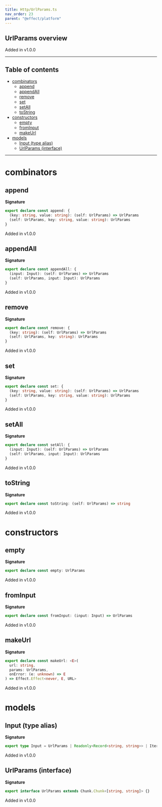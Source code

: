 ```yaml
---
title: Http/UrlParams.ts
nav_order: 23
parent: "@effect/platform"
---
```


## UrlParams overview

Added in v1.0.0

---

<h2 class="text-delta">Table of contents</h2>

- [combinators](#combinators)
  - [append](#append)
  - [appendAll](#appendall)
  - [remove](#remove)
  - [set](#set)
  - [setAll](#setall)
  - [toString](#tostring)
- [constructors](#constructors)
  - [empty](#empty)
  - [fromInput](#frominput)
  - [makeUrl](#makeurl)
- [models](#models)
  - [Input (type alias)](#input-type-alias)
  - [UrlParams (interface)](#urlparams-interface)

---

# combinators

## append

**Signature**

```ts
export declare const append: {
  (key: string, value: string): (self: UrlParams) => UrlParams
  (self: UrlParams, key: string, value: string): UrlParams
}
```

Added in v1.0.0

## appendAll

**Signature**

```ts
export declare const appendAll: {
  (input: Input): (self: UrlParams) => UrlParams
  (self: UrlParams, input: Input): UrlParams
}
```

Added in v1.0.0

## remove

**Signature**

```ts
export declare const remove: {
  (key: string): (self: UrlParams) => UrlParams
  (self: UrlParams, key: string): UrlParams
}
```

Added in v1.0.0

## set

**Signature**

```ts
export declare const set: {
  (key: string, value: string): (self: UrlParams) => UrlParams
  (self: UrlParams, key: string, value: string): UrlParams
}
```

Added in v1.0.0

## setAll

**Signature**

```ts
export declare const setAll: {
  (input: Input): (self: UrlParams) => UrlParams
  (self: UrlParams, input: Input): UrlParams
}
```

Added in v1.0.0

## toString

**Signature**

```ts
export declare const toString: (self: UrlParams) => string
```

Added in v1.0.0

# constructors

## empty

**Signature**

```ts
export declare const empty: UrlParams
```

Added in v1.0.0

## fromInput

**Signature**

```ts
export declare const fromInput: (input: Input) => UrlParams
```

Added in v1.0.0

## makeUrl

**Signature**

```ts
export declare const makeUrl: <E>(
  url: string,
  params: UrlParams,
  onError: (e: unknown) => E
) => Effect.Effect<never, E, URL>
```

Added in v1.0.0

# models

## Input (type alias)

**Signature**

```ts
export type Input = UrlParams | Readonly<Record<string, string>> | Iterable<readonly [string, string]> | URLSearchParams
```

Added in v1.0.0

## UrlParams (interface)

**Signature**

```ts
export interface UrlParams extends Chunk.Chunk<[string, string]> {}
```

Added in v1.0.0

